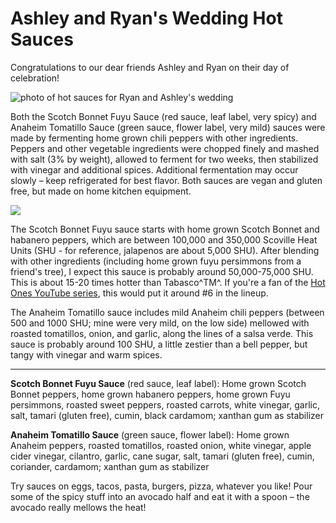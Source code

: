 # Ashley and Ryan's Wedding Hot Sauces

Congratulations to our dear friends Ashley and Ryan on their day of celebration!

![photo of hot sauces for Ryan and Ashley's wedding](hot_sauces.jpg)

Both the Scotch Bonnet Fuyu Sauce (red sauce, leaf label, very spicy) and Anaheim Tomatillo Sauce (green sauce, flower label, very mild) sauces were made by fermenting home grown chili peppers with other ingredients.  Peppers and other vegetable ingredients were chopped finely and mashed with salt (3% by weight), allowed to ferment for two weeks, then stabilized with vinegar and additional spices.  Additional fermentation may occur slowly – keep refrigerated for best flavor.  Both sauces are vegan and gluten free, but made on home kitchen equipment.

![](scoville.jpg)

The Scotch Bonnet Fuyu sauce starts with home grown Scotch Bonnet and habanero peppers, which are between 100,000 and 350,000 Scoville Heat Units (SHU - for reference, jalapenos are about 5,000 SHU).  After blending with other ingredients (including home grown fuyu persimmons from a friend's tree), I expect this sauce is probably around 50,000-75,000 SHU.  This is about 15-20 times hotter than Tabasco^TM^.  If you're a fan of the [Hot Ones YouTube series](https://www.youtube.com/playlist?list=PLAzrgbu8gEMIIK3r4Se1dOZWSZzUSadfZ), this would put it around #6 in the lineup.

The Anaheim Tomatillo sauce includes mild Anaheim chili peppers (between 500 and 1000 SHU; mine were very mild, on the low side) mellowed with roasted tomatillos, onion, and garlic, along the lines of a salsa verde.  This sauce is probably around 100 SHU, a little zestier than a bell pepper, but tangy with vinegar and warm spices.

-----

__Scotch Bonnet Fuyu Sauce__ (red sauce, leaf label): Home grown Scotch Bonnet peppers, home grown habanero peppers, home grown Fuyu persimmons, roasted sweet peppers, roasted carrots, white vinegar, garlic, salt, tamari (gluten free), cumin, black cardamom; xanthan gum as stabilizer

__Anaheim Tomatillo Sauce__ (green sauce, flower label): Home grown Anaheim peppers, roasted tomatillos, roasted onion, white vinegar, apple cider vinegar, cilantro, garlic, cane sugar, salt, tamari (gluten free), cumin, coriander, cardamom; xanthan gum as stabilizer

Try sauces on eggs, tacos, pasta, burgers, pizza, whatever you like!  Pour some of the spicy stuff into an avocado half and eat it with a spoon – the avocado really mellows the heat!

